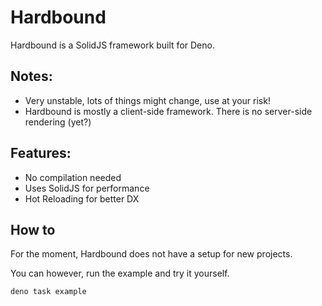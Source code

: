 # Hardbound

Hardbound is a SolidJS framework built for Deno.

## Notes:
* Very unstable, lots of things might change, use at your risk!
* Hardbound is mostly a client-side framework. There is no server-side rendering (yet?)

## Features:
* No compilation needed
* Uses SolidJS for performance
* Hot Reloading for better DX

## How to

For the moment, Hardbound does not have a setup for new projects.

You can however, run the example and try it yourself.

```
deno task example
```
